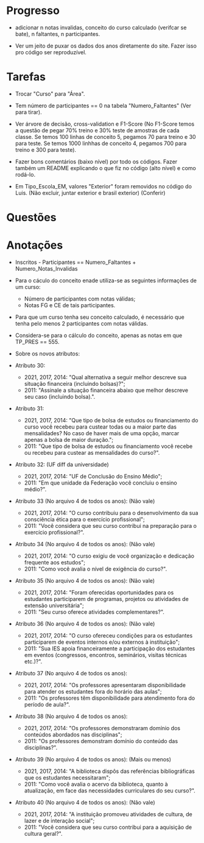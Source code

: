 # Progresso

- adicionar n notas invalidas, conceito do curso calculado (verifcar se bate), n faltantes, n participantes.

- Ver um jeito de puxar os dados dos anos diretamente do site. Fazer isso pro código ser reproduzível.

# Tarefas

- Trocar "Curso" para "Área".

- Tem número de participantes == 0 na tabela "Numero_Faltantes" (Ver para tirar).

- Ver árvore de decisão, cross-validation e F1-Score (No F1-Score temos a questão de pegar 70% treino e 30% teste de amostras de cada classe. Se temos 100 linhas de conceito 5, pegamos 70 para treino e 30 para teste. Se temos 1000 linhhas de conceito 4, pegamos 700 para treino e 300 para teste).
  
- Fazer bons comentários (baixo nível) por todo os códigos. Fazer também um README explicando o que fiz no código (alto nível) e como rodá-lo.

- Em Tipo_Escola_EM, valores "Exterior" foram removidos no código do Luis. (Não excluir, juntar exterior e brasil exterior) (Conferir)

# Questões

# Anotações

- Inscritos - Participantes == Numero_Faltantes + Numero_Notas_Invalidas

- Para o cáculo do conceito enade utiliza-se as seguintes informações de um curso:

    - Número de participantes com notas válidas;
    - Notas FG e CE de tais participantes.
    
- Para que um curso tenha seu conceito calculado, é necessário que tenha pelo menos 2 participantes com notas válidas.

- Considera-se para o cálculo do conceito, apenas as notas em que TP_PRES == 555.
 
 - Sobre os novos atributos:
 
- Atributo 30: 
     - 2021, 2017, 2014: "Qual alternativa a seguir melhor descreve sua situação financeira (incluindo bolsas)?";
     - 2011: "Assinale a situação financeira abaixo que melhor descreve seu caso (incluindo bolsa).".
 
- Atributo 31:
     - 2021, 2017, 2014: "Que tipo de bolsa de estudos ou financiamento do curso você recebeu para custear todas ou a maior parte das mensalidades? No caso de haver mais de uma opção, marcar apenas a bolsa de maior duração.";
     - 2011: "Que tipo de bolsa de estudos ou financiamento você recebe ou recebeu para custear as mensalidades do curso?".
 
- Atributo 32: (UF diff da universidade)
     - 2021, 2017, 2014: "UF de Conclusão do Ensino Médio";
     - 2011: "Em que unidade da Federação você concluiu o ensino médio?".
 
- Atributo 33 (No arquivo 4 de todos os anos): (Não vale)
     - 2021, 2017, 2014: "O curso contribuiu para o desenvolvimento da sua consciência ética para o exercício profissional";
     - 2011: "Você considera que seu curso contribui na preparação para o exercício profissional?".
     
- Atributo 34 (No arquivo 4 de todos os anos): (Não vale)
     - 2021, 2017, 2014: "O curso exigiu de você organização e dedicação frequente aos estudos";
     - 2011: "Como você avalia o nível de exigência do curso?".
 
- Atributo 35 (No arquivo 4 de todos os anos): (Não vale)
     - 2021, 2017, 2014: "Foram oferecidas oportunidades para os estudantes participarem de programas, projetos ou atividades de extensão universitária";
     - 2011: "Seu curso oferece atividades complementares?".

- Atributo 36 (No arquivo 4 de todos os anos): (Não vale)
     - 2021, 2017, 2014: "O curso ofereceu condições para os estudantes participarem de eventos internos e/ou externos à instituição";
     - 2011: "Sua IES apoia financeiramente a participação dos estudantes em eventos (congressos, encontros, seminários, visitas técnicas etc.)?".
 
- Atributo 37 (No arquivo 4 de todos os anos):
     - 2021, 2017, 2014: "Os professores apresentaram disponibilidade para atender os estudantes fora do horário das aulas";
     - 2011: "Os professores têm disponibilidade para atendimento fora do período de aula?".
     
- Atributo 38 (No arquivo 4 de todos os anos): 
     - 2021, 2017, 2014: "Os professores demonstraram domínio dos conteúdos abordados nas disciplinas";
     - 2011: "Os professores demonstram domínio do conteúdo das disciplinas?".
 
- Atributo 39 (No arquivo 4 de todos os anos): (Mais ou menos)
     - 2021, 2017, 2014: "A biblioteca dispôs das referências bibliográficas que os estudantes necessitaram";
     - 2011: "Como você avalia o acervo da biblioteca, quanto à atualização, em face das necessidades curriculares do seu curso?".
     
- Atributo 40 (No arquivo 4 de todos os anos): (Não vale)
     - 2021, 2017, 2014: "A instituição promoveu atividades de cultura, de lazer e de interação social";
     - 2011: "Você considera que seu curso contribui para a aquisição de cultura geral?".
     


